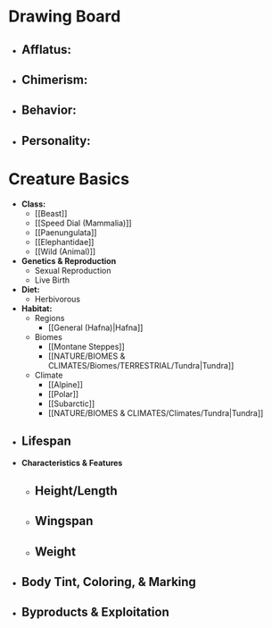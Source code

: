 # Drawing Board
- **Afflatus:**
	- 
- **Chimerism:**
	- 
- **Behavior:**
	- 
- **Personality:**
	- 
# Creature Basics
- **Class:**
	- [[Beast]]
	- [[Speed Dial (Mammalia)]]
	- [[Paenungulata]]
	- [[Elephantidae]]
	- [[Wild (Animal)]]
- **Genetics & Reproduction**
	- Sexual Reproduction
	- Live Birth
- **Diet:**
	- Herbivorous
- **Habitat:**
	- Regions
		- [[General (Hafna)|Hafna]]
	- Biomes
		- [[Montane Steppes]]
		- [[NATURE/BIOMES & CLIMATES/Biomes/TERRESTRIAL/Tundra|Tundra]]
	- Climate
		- [[Alpine]]
		- [[Polar]]
		- [[Subarctic]]
		- [[NATURE/BIOMES & CLIMATES/Climates/Tundra|Tundra]]
- **Lifespan**
	- 
- **Characteristics & Features**
	- Height/Length
		- 
	- Wingspan
		- 
	- Weight
		- 
- **Body Tint, Coloring, & Marking**
	- 
- **Byproducts & Exploitation**
	- 
